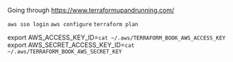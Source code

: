 Going through https://www.terraformupandrunning.com/

`aws sso login` 
`aws configure`
`terraform plan`


export AWS_ACCESS_KEY_ID=`cat ~/.aws/TERRAFORM_BOOK_AWS_ACCESS_KEY`
export AWS_SECRET_ACCESS_KEY_ID=`cat ~/.aws/TERRAFORM_BOOK_AWS_SECRET_KEY`